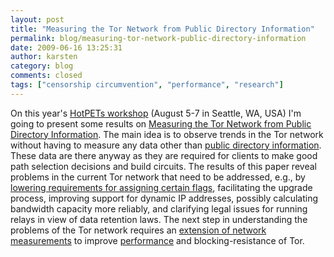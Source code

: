 ```yaml
---
layout: post
title: "Measuring the Tor Network from Public Directory Information"
permalink: blog/measuring-tor-network-public-directory-information
date: 2009-06-16 13:25:31
author: karsten
category: blog
comments: closed
tags: ["censorship circumvention", "performance", "research"]
---
```


On this year's [HotPETs workshop](http://petsymposium.org/2009/hotpets.php) (August 5-7 in Seattle, WA, USA) I'm going to present some results on [Measuring the Tor Network from Public Directory Information](http://freehaven.net/~karsten/metrics/measuring-tor-public-dir-info-final.pdf). The main idea is to observe trends in the Tor network without having to measure any data other than [public directory information](https://git.torproject.org/checkout/tor/master/doc/spec/dir-spec.txt). These data are there anyway as they are required for clients to make good path selection decisions and build circuits. The results of this paper reveal problems in the current Tor network that need to be addressed, e.g., by [lowering requirements for assigning certain flags](https://git.torproject.org/checkout/metrics/master/report/dirarch/flagrequirements-2009-04-11.pdf), facilitating the upgrade process, improving support for dynamic IP addresses, possibly calculating bandwidth capacity more reliably, and clarifying legal issues for running relays in view of data retention laws. The next step in understanding the problems of the Tor network requires an [extension of network measurements](https://blog.torproject.org/blog/performance-measurements-and-blockingresistance-analysis-tor-network) to improve [performance](https://blog.torproject.org/blog/why-tor-is-slow) and blocking-resistance of Tor.
